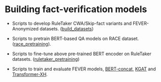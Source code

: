 
# Building fact-verification models

- Scripts to develop RuleTaker CWA/Skip-fact variants and FEVER-Anonymized datasets. ([build_datasets](build_datasets))

- Scripts to pretrain BERT-based QA models on RACE dataset. ([race_pretraining](race_pretraining)).

- Scripts to fine-tune above pre-trained BERT encoder on RuleTaker datasets. ([ruletaker_pretraining](ruletaker_pretraining))

- Scripts to train and evaluate FEVER models, [BERT-concat](bert-concat), [KGAT](kgat) and [Transformer-XH](transformer-xh).
